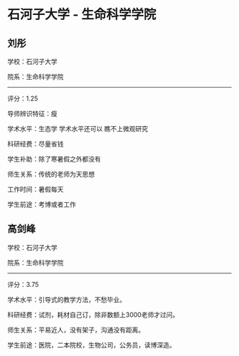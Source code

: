 # 石河子大学 - 生命科学学院

## 刘彤

学校：石河子大学

院系：生命科学学院

* * *

评分：1.25

导师辨识特征：瘦

学术水平：生态学 学术水平还可以 瞧不上微观研究

科研经费：尽量省钱

学生补助：除了寒暑假之外都没有

师生关系：传统的老师为天思想

工作时间：暑假每天

学生前途：考博或者工作

## 高剑峰

学校：石河子大学

院系：生命科学学院

* * *

评分：3.75

学术水平：引导式的教学方法，不愁毕业。

科研经费：试剂，耗材自己订，除非数额上3000老师才过问。

师生关系：平易近人，没有架子，沟通没有距离。

学生前途：医院，二本院校，生物公司，公务员，读博深造。